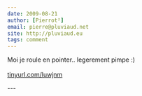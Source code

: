 ```yaml
---
date: 2009-08-21
author: [Pierrot²]
email: pierre@pluviaud.net
site: http://pluviaud.eu
tags: comment
---
```


<p>Moi je roule en pointer.. legerement pimpe :)<br />
<br />
<a href="http://tinyurl.com/luwjnm" title="http://tinyurl.com/luwjnm" rel="nofollow">tinyurl.com/luwjnm</a></p>
---